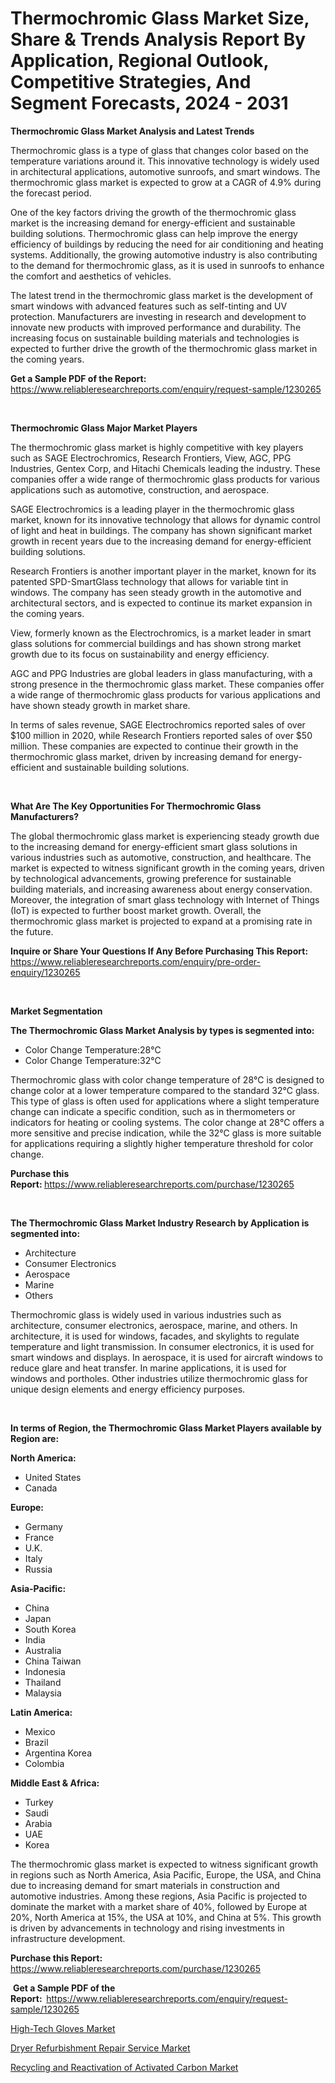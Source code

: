 <p><h1>Thermochromic Glass Market Size, Share & Trends Analysis Report By Application, Regional Outlook, Competitive Strategies, And Segment Forecasts, 2024 - 2031</h1></p><p><strong>Thermochromic Glass Market Analysis and Latest Trends</strong></p>
<p><p>Thermochromic glass is a type of glass that changes color based on the temperature variations around it. This innovative technology is widely used in architectural applications, automotive sunroofs, and smart windows. The thermochromic glass market is expected to grow at a CAGR of 4.9% during the forecast period.</p><p>One of the key factors driving the growth of the thermochromic glass market is the increasing demand for energy-efficient and sustainable building solutions. Thermochromic glass can help improve the energy efficiency of buildings by reducing the need for air conditioning and heating systems. Additionally, the growing automotive industry is also contributing to the demand for thermochromic glass, as it is used in sunroofs to enhance the comfort and aesthetics of vehicles.</p><p>The latest trend in the thermochromic glass market is the development of smart windows with advanced features such as self-tinting and UV protection. Manufacturers are investing in research and development to innovate new products with improved performance and durability. The increasing focus on sustainable building materials and technologies is expected to further drive the growth of the thermochromic glass market in the coming years.</p></p>
<p><strong>Get a Sample PDF of the Report:&nbsp;</strong> <a href="https://www.reliableresearchreports.com/enquiry/request-sample/1230265">https://www.reliableresearchreports.com/enquiry/request-sample/1230265</a></p>
<p>&nbsp;</p>
<p><strong>Thermochromic Glass Major Market Players</strong></p>
<p><p>The thermochromic glass market is highly competitive with key players such as SAGE Electrochromics, Research Frontiers, View, AGC, PPG Industries, Gentex Corp, and Hitachi Chemicals leading the industry. These companies offer a wide range of thermochromic glass products for various applications such as automotive, construction, and aerospace.</p><p>SAGE Electrochromics is a leading player in the thermochromic glass market, known for its innovative technology that allows for dynamic control of light and heat in buildings. The company has shown significant market growth in recent years due to the increasing demand for energy-efficient building solutions.</p><p>Research Frontiers is another important player in the market, known for its patented SPD-SmartGlass technology that allows for variable tint in windows. The company has seen steady growth in the automotive and architectural sectors, and is expected to continue its market expansion in the coming years.</p><p>View, formerly known as the Electrochromics, is a market leader in smart glass solutions for commercial buildings and has shown strong market growth due to its focus on sustainability and energy efficiency.</p><p>AGC and PPG Industries are global leaders in glass manufacturing, with a strong presence in the thermochromic glass market. These companies offer a wide range of thermochromic glass products for various applications and have shown steady growth in market share.</p><p>In terms of sales revenue, SAGE Electrochromics reported sales of over $100 million in 2020, while Research Frontiers reported sales of over $50 million. These companies are expected to continue their growth in the thermochromic glass market, driven by increasing demand for energy-efficient and sustainable building solutions.</p></p>
<p>&nbsp;</p>
<p><strong>What Are The Key Opportunities For Thermochromic Glass Manufacturers?</strong></p>
<p><p>The global thermochromic glass market is experiencing steady growth due to the increasing demand for energy-efficient smart glass solutions in various industries such as automotive, construction, and healthcare. The market is expected to witness significant growth in the coming years, driven by technological advancements, growing preference for sustainable building materials, and increasing awareness about energy conservation. Moreover, the integration of smart glass technology with Internet of Things (IoT) is expected to further boost market growth. Overall, the thermochromic glass market is projected to expand at a promising rate in the future.</p></p>
<p><strong>Inquire or Share Your Questions If Any Before Purchasing This Report:</strong> <a href="https://www.reliableresearchreports.com/enquiry/pre-order-enquiry/1230265">https://www.reliableresearchreports.com/enquiry/pre-order-enquiry/1230265</a></p>
<p>&nbsp;</p>
<p><strong>Market Segmentation</strong></p>
<p><strong>The Thermochromic Glass Market Analysis by types is segmented into:</strong></p>
<p><ul><li>Color Change Temperature:28℃</li><li>Color Change Temperature:32℃</li></ul></p>
<p><p>Thermochromic glass with color change temperature of 28℃ is designed to change color at a lower temperature compared to the standard 32℃ glass. This type of glass is often used for applications where a slight temperature change can indicate a specific condition, such as in thermometers or indicators for heating or cooling systems. The color change at 28℃ offers a more sensitive and precise indication, while the 32℃ glass is more suitable for applications requiring a slightly higher temperature threshold for color change.</p></p>
<p><strong>Purchase this Report:&nbsp;</strong><a href="https://www.reliableresearchreports.com/purchase/1230265">https://www.reliableresearchreports.com/purchase/1230265</a></p>
<p>&nbsp;</p>
<p><strong>The Thermochromic Glass Market Industry Research by Application is segmented into:</strong></p>
<p><ul><li>Architecture</li><li>Consumer Electronics</li><li>Aerospace</li><li>Marine</li><li>Others</li></ul></p>
<p><p>Thermochromic glass is widely used in various industries such as architecture, consumer electronics, aerospace, marine, and others. In architecture, it is used for windows, facades, and skylights to regulate temperature and light transmission. In consumer electronics, it is used for smart windows and displays. In aerospace, it is used for aircraft windows to reduce glare and heat transfer. In marine applications, it is used for windows and portholes. Other industries utilize thermochromic glass for unique design elements and energy efficiency purposes.</p></p>
<p>&nbsp;</p>
<p><strong>In terms of Region, the Thermochromic Glass Market Players available by Region are:</strong></p>
<p>
    <p> <strong> North America: </strong>
        <ul>
            <li>United States</li>
            <li>Canada</li>
        </ul>
        </p> 
    <p> <strong> Europe: </strong>
        <ul>
            <li>Germany</li>
            <li>France</li>
            <li>U.K.</li>
            <li>Italy</li>
            <li>Russia</li>
        </ul>
        </p> 
    <p> <strong> Asia-Pacific: </strong>
        <ul>
            <li>China</li>
            <li>Japan</li>
            <li>South Korea</li>
            <li>India</li>
            <li>Australia</li>
            <li>China Taiwan</li>
            <li>Indonesia</li>
            <li>Thailand</li>
            <li>Malaysia</li>
        </ul>
        </p> 
    <p> <strong> Latin America: </strong>
        <ul>
            <li>Mexico</li>
            <li>Brazil</li>
            <li>Argentina Korea</li>
            <li>Colombia</li>
        </ul>
        </p> 
    <p> <strong> Middle East & Africa: </strong>
        <ul>
            <li>Turkey</li>
            <li>Saudi</li>
            <li>Arabia</li>
            <li>UAE</li>
            <li>Korea</li>
        </ul>
    </p>
    </p>
<p><p>The thermochromic glass market is expected to witness significant growth in regions such as North America, Asia Pacific, Europe, the USA, and China due to increasing demand for smart materials in construction and automotive industries. Among these regions, Asia Pacific is projected to dominate the market with a market share of 40%, followed by Europe at 20%, North America at 15%, the USA at 10%, and China at 5%. This growth is driven by advancements in technology and rising investments in infrastructure development.</p></p>
<p><strong>Purchase this Report: </strong><a href="https://www.reliableresearchreports.com/purchase/1230265">https://www.reliableresearchreports.com/purchase/1230265</a></p>
<p>&nbsp;<strong>Get a Sample PDF of the Report:&nbsp;&nbsp;</strong><a href="https://www.reliableresearchreports.com/enquiry/request-sample/1230265">https://www.reliableresearchreports.com/enquiry/request-sample/1230265</a></p>
<p><strong></strong></p>
<p><p><a href="https://view.publitas.com/reportprime-1/high-tech-gloves-market-size-share-trends-analysis-report-by-material-by-type-by-end-user-by-region-and-segment-forecasts-2023-2030/">High-Tech Gloves Market</a></p><p><a href="https://view.publitas.com/reportprime-1/dryer-refurbishment-repair-service-market-size-growth-and-forecast-from-2023-2030/">Dryer Refurbishment Repair Service Market</a></p><p><a href="https://view.publitas.com/reportprime-1/recycling-and-reactivation-of-activated-carbon-market-research-report-reveals-the-latest-trends-and-opportunities-of-this-market-for-period-from-2023-2030/">Recycling and Reactivation of Activated Carbon Market</a></p></p>